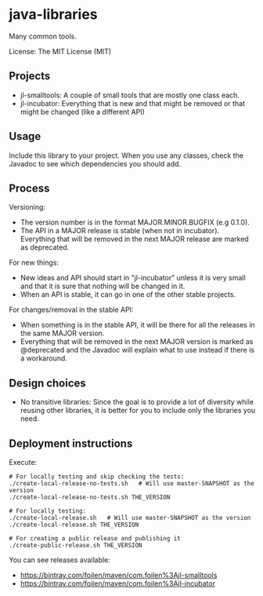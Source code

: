 java-libraries
==============

Many common tools.

License: The MIT License (MIT)


Projects
--------

- jl-smalltools: A couple of small tools that are mostly one class each.
- jl-incubator: Everything that is new and that might be removed or that might be changed (like a different API)

Usage
-----

Include this library to your project.
When you use any classes, check the Javadoc to see which dependencies you should add.

Process
-------

Versioning:
- The version number is in the format MAJOR.MINOR.BUGFIX (e.g 0.1.0).
- The API in a MAJOR release is stable (when not in incubator). Everything that will be removed in the next MAJOR release are marked as deprecated.

For new things:
- New ideas and API should start in "jl-incubator" unless it is very small and that it is sure that nothing will be changed in it.
- When an API is stable, it can go in one of the other stable projects.

For changes/removal in the stable API:
- When something is in the stable API, it will be there for all the releases in the same MAJOR version.
- Everything that will be removed in the next MAJOR version is marked as @deprecated and the Javadoc will explain what to use instead if there is a workaround.


Design choices
--------------

- No transitive libraries: Since the goal is to provide a lot of diversity while reusing other libraries, it is better for you to include only the libraries you need.


Deployment instructions
-----------------------

Execute:

```
# For locally testing and skip checking the tests:
./create-local-release-no-tests.sh   # Will use master-SNAPSHOT as the version
./create-local-release-no-tests.sh THE_VERSION

# For locally testing:
./create-local-release.sh   # Will use master-SNAPSHOT as the version
./create-local-release.sh THE_VERSION

# For creating a public release and publishing it
./create-public-release.sh THE_VERSION
```

You can see releases available:
- https://bintray.com/foilen/maven/com.foilen%3Ajl-smalltools
- https://bintray.com/foilen/maven/com.foilen%3Ajl-incubator
